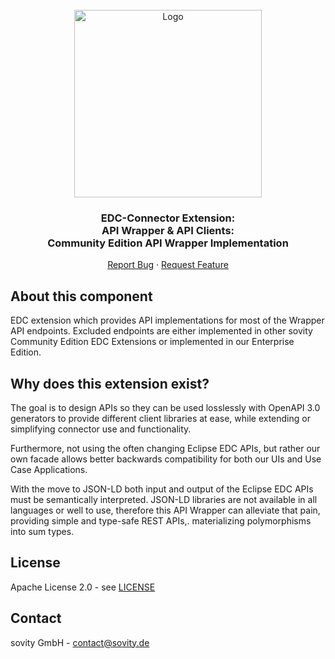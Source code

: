 <!-- PROJECT LOGO -->
<br />
<div align="center">
  <a href="https://github.com/sovity/edc-extensions">
    <img src="https://raw.githubusercontent.com/sovity/edc-ui/main/src/assets/images/sovity_logo.svg" alt="Logo" width="300">
  </a>

<h3 align="center">EDC-Connector Extension:<br />API Wrapper &amp; API Clients:<br />Community Edition API Wrapper Implementation</h3>

  <p align="center">
    <a href="https://github.com/sovity/edc-extensions/issues/new?template=bug_report.md">Report Bug</a>
    ·
    <a href="https://github.com/sovity/edc-extensions/issues/new?template=feature_request.md">Request Feature</a>
  </p>
</div>

## About this component

EDC extension which provides API implementations for most of the Wrapper API endpoints. Excluded endpoints are either
implemented in other sovity Community Edition EDC Extensions or implemented in our Enterprise Edition.

## Why does this extension exist?

The goal is to design APIs so they can be used losslessly with OpenAPI 3.0 generators to provide different client 
libraries at ease, while extending or simplifying connector use and functionality. 

Furthermore, not using the often changing Eclipse EDC APIs, but rather our own facade 
allows better backwards compatibility for both our UIs and Use Case Applications.

With the move to JSON-LD both input and output of the Eclipse EDC APIs must be semantically interpreted. 
JSON-LD libraries are not available in all languages or well to use, therefore this API Wrapper can alleviate that pain,
providing simple and type-safe REST APIs,. materializing polymorphisms into sum types.

## License

Apache License 2.0 - see [LICENSE](../../../../LICENSE)

## Contact

sovity GmbH - contact@sovity.de
